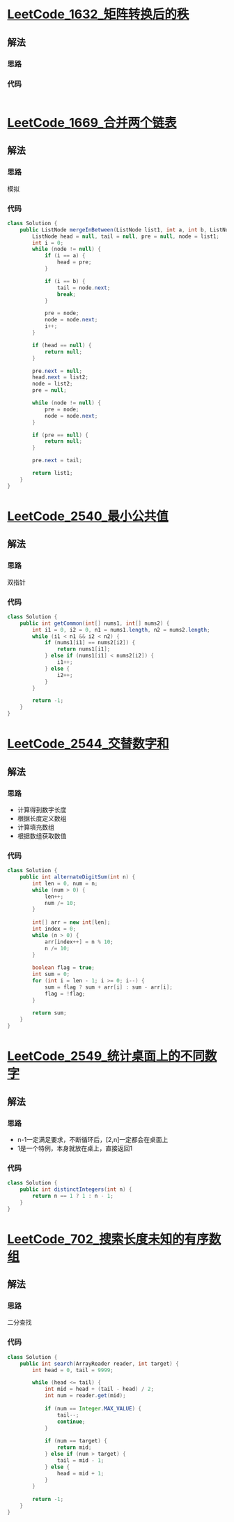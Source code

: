 # [LeetCode_1632_矩阵转换后的秩](https://leetcode.cn/problems/rank-transform-of-a-matrix/)
## 解法
### 思路

### 代码
```java

```
# [LeetCode_1669_合并两个链表](https://leetcode.cn/problems/merge-in-between-linked-lists/)
## 解法
### 思路
模拟
### 代码
```java
class Solution {
    public ListNode mergeInBetween(ListNode list1, int a, int b, ListNode list2) {
        ListNode head = null, tail = null, pre = null, node = list1;
        int i = 0;
        while (node != null) {
            if (i == a) {
                head = pre;
            }

            if (i == b) {
                tail = node.next;
                break;
            }

            pre = node;
            node = node.next;
            i++;
        }

        if (head == null) {
            return null;
        }

        pre.next = null;
        head.next = list2;
        node = list2;
        pre = null;

        while (node != null) {
            pre = node;
            node = node.next;
        }

        if (pre == null) {
            return null;
        }

        pre.next = tail;

        return list1;
    }
}
```
# [LeetCode_2540_最小公共值](https://leetcode.cn/problems/minimum-common-value/)
## 解法
### 思路
双指针
### 代码
```java
class Solution {
    public int getCommon(int[] nums1, int[] nums2) {
        int i1 = 0, i2 = 0, n1 = nums1.length, n2 = nums2.length;
        while (i1 < n1 && i2 < n2) {
            if (nums1[i1] == nums2[i2]) {
                return nums1[i1];
            } else if (nums1[i1] < nums2[i2]) {
                i1++;
            } else {
                i2++;
            }
        }

        return -1;
    }
}
```
# [LeetCode_2544_交替数字和](https://leetcode.cn/problems/alternating-digit-sum/)
## 解法
### 思路
- 计算得到数字长度
- 根据长度定义数组
- 计算填充数组
- 根据数组获取数值
### 代码
```java
class Solution {
    public int alternateDigitSum(int n) {
        int len = 0, num = n;
        while (num > 0) {
            len++;
            num /= 10;
        }
        
        int[] arr = new int[len];
        int index = 0;
        while (n > 0) {
            arr[index++] = n % 10;
            n /= 10;
        }
        
        boolean flag = true;
        int sum = 0;
        for (int i = len - 1; i >= 0; i--) {
            sum = flag ? sum + arr[i] : sum - arr[i];
            flag = !flag;
        }
        
        return sum;
    }
}
```
# [LeetCode_2549_统计桌面上的不同数字](https://leetcode.cn/problems/count-distinct-numbers-on-board/)
## 解法
### 思路
- n-1一定满足要求，不断循环后，[2,n]一定都会在桌面上
- 1是一个特例，本身就放在桌上，直接返回1
### 代码
```java
class Solution {
    public int distinctIntegers(int n) {
        return n == 1 ? 1 : n - 1;
    }
}
```
# [LeetCode_702_搜索长度未知的有序数组](https://leetcode.cn/problems/search-in-a-sorted-array-of-unknown-size/)
## 解法
### 思路
二分查找
### 代码
```java
class Solution {
    public int search(ArrayReader reader, int target) {
        int head = 0, tail = 9999;

        while (head <= tail) {
            int mid = head + (tail - head) / 2;
            int num = reader.get(mid);
            
            if (num == Integer.MAX_VALUE) {
                tail--;
                continue;
            }
            
            if (num == target) {
                return mid;
            } else if (num > target) {
                tail = mid - 1;
            } else {
                head = mid + 1;
            }
        }
        
        return -1;
    }
}
```